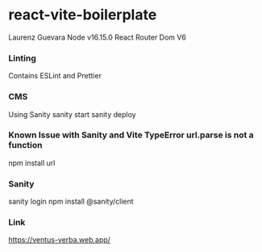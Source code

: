 # react-vite-boilerplate

Laurenz Guevara
Node v16.15.0
React Router Dom V6

### Linting

Contains ESLint and Prettier

### CMS

Using Sanity
sanity start
sanity deploy

### Known Issue with Sanity and Vite TypeError url.parse is not a function

npm install url

### Sanity

sanity login
npm install @sanity/client

### Link
https://ventus-verba.web.app/
